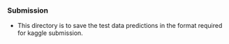 ### Submission
 * This directory is to save the test data predictions in the format required for kaggle submission.


